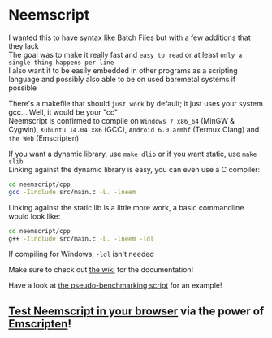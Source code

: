 # Neemscript
I wanted this to have syntax like Batch Files but with a few additions that they lack  
The goal was to make it really fast and `easy to read` or at least `only a single thing happens per line`  
I also want it to be easily embedded in other programs as a scripting language and possibly also able to be on used baremetal systems if possible

There's a makefile that should `just work` by default; it just uses your system gcc... Well, it would be your "cc"  
Neemscript is confirmed to compile on `Windows 7 x86_64` (MinGW & Cygwin), `Xubuntu 14.04 x86` (GCC), `Android 6.0 armhf` (Termux Clang) and `the Web` (Emscripten)

If you want a dynamic library, use `make dlib` or if you want static, use `make slib`  
Linking against the dynamic library is easy, you can even use a C compiler:  
```Bash
cd neemscript/cpp
gcc -Iinclude src/main.c -L. -lneem
```

Linking against the static lib is a little more work, a basic commandline would look like:  
```Bash
cd neemscript/cpp
g++ -Iinclude src/main.c -L. -lneem -ldl
```
If compiling for Windows, `-ldl` isn't needed

Make sure to check out [the wiki](https://github.com/505e06b2/neemscript/wiki) for the documentation!  

Have a look at [the pseudo-benchmarking script](examples/counting/counting.neem) for an example! 

## [Test Neemscript in your browser](https://505e06b2.github.io/neemscript/) via the power of [Emscripten](http://emscripten.org)!